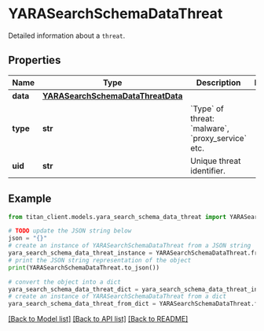 # YARASearchSchemaDataThreat

Detailed information about a `threat`.

## Properties

Name | Type | Description | Notes
------------ | ------------- | ------------- | -------------
**data** | [**YARASearchSchemaDataThreatData**](YARASearchSchemaDataThreatData.md) |  | 
**type** | **str** | &#x60;Type&#x60; of threat: &#x60;malware&#x60;, &#x60;proxy_service&#x60; etc. | 
**uid** | **str** | Unique threat identifier. | 

## Example

```python
from titan_client.models.yara_search_schema_data_threat import YARASearchSchemaDataThreat

# TODO update the JSON string below
json = "{}"
# create an instance of YARASearchSchemaDataThreat from a JSON string
yara_search_schema_data_threat_instance = YARASearchSchemaDataThreat.from_json(json)
# print the JSON string representation of the object
print(YARASearchSchemaDataThreat.to_json())

# convert the object into a dict
yara_search_schema_data_threat_dict = yara_search_schema_data_threat_instance.to_dict()
# create an instance of YARASearchSchemaDataThreat from a dict
yara_search_schema_data_threat_from_dict = YARASearchSchemaDataThreat.from_dict(yara_search_schema_data_threat_dict)
```
[[Back to Model list]](../README.md#documentation-for-models) [[Back to API list]](../README.md#documentation-for-api-endpoints) [[Back to README]](../README.md)


